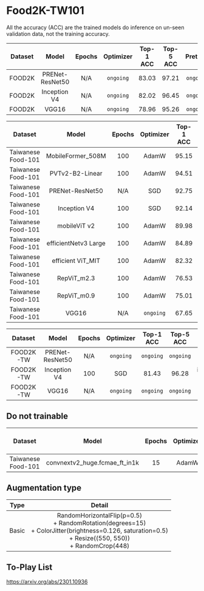 # Food2K-TW101
All the accuracy (ACC) are the trained models do inference on un-seen validation data, not the training accuracy.

| Dataset | Model | Epochs | Optimizer | Top-1 ACC | Top-5 ACC | Pretrain | Augmentation type |
| :---------: | :--------: | :--------: | :--------: | :--------: | :--------: | :--------: | :--------: |
| FOOD2K | PRENet-ResNet50 | N/A | `ongoing` | 83.03 | 97.21 | `ongoing` | `ongoing` |
| FOOD2K | Inception V4 | N/A | `ongoing` | 82.02 | 96.45 | `ongoing` | `ongoing` |
| FOOD2K | VGG16 | N/A | `ongoing` | 78.96 | 95.26 | `ongoing` | `ongoing` |

| Dataset | Model | Epochs | Optimizer | Top-1 ACC | Top-5 ACC | Pretrain | Augmentation type |
| :---------: | :--------: | :--------: | :--------: | :--------: | :--------: | :--------: | :--------: |
| Taiwanese Food-101 | MobileFormer_508M | 100 | AdamW | 95.15 | 99.52 | imagenet-1k | Basic |
| Taiwanese Food-101 | PVTv2-B2-Linear | 100 | AdamW | 94.51 | 99.45 | imagenet-1k | Basic |
| Taiwanese Food-101 | PRENet-ResNet50 | N/A | SGD | 92.75 | 98.93 | food2K | Basic |
| Taiwanese Food-101 | Inception V4 | 100 | SGD | 92.14 | 99.01 | imagenet-1k | Basic |
| Taiwanese Food-101 | mobileViT v2 | 100 | AdamW | 89.98 | 98.46 | imagenet-1k | Basic |
| Taiwanese Food-101 | efficientNetv3 Large |100 | AdamW | 84.89 | 96.40 | imagenet-1k | Basic |
| Taiwanese Food-101 | efficient ViT_MIT | 100 | AdamW | 82.32 | 95.78 | imagenet-1k | Basic |
| Taiwanese Food-101 | RepViT_m2.3 | 100 | AdamW |  76.53 | 93.80 | imagenet-1k | Basic |
| Taiwanese Food-101 | RepViT_m0.9 | 100 | AdamW |  75.01 | 93.49 | imagenet-1k | Basic |
| Taiwanese Food-101 | VGG16 | N/A | `ongoing` |  67.65 | 89.33 | imagenet-1k | Basic |


| Dataset | Model | Epochs | Optimizer | Top-1 ACC | Top-5 ACC | Pretrain | Augmentation type |
| :---------: | :--------: | :--------: | :--------: | :--------: | :--------: | :--------: | :--------: |
| FOOD2K-TW | PRENet-ResNet50 | N/A | `ongoing` | `ongoing` | `ongoing` | `ongoing` | `ongoing` |
| FOOD2K-TW | Inception V4 | 100 | SGD | 81.43 | 96.28 | imagenet-1k | Basic |
| FOOD2K-TW | VGG16 | N/A | `ongoing` | `ongoing` | `ongoing` | `ongoing` | `ongoing` |


## Do not trainable
| Dataset | Model | Epochs | Optimizer | Top-1 ACC | Top-5 ACC | Pretrain | Augmentation type |
| :---------: | :--------: | :--------: | :--------: | :--------: | :--------: | :--------: | :--------: |
| Taiwanese Food-101  | convnextv2_huge.fcmae_ft_in1k | 15 | AdamW | 1.02 | 0.99 |  imagenet-1k | Normal |

## Augmentation type
| Type | Detail |
| :---------: | :--------: |
| Basic | RandomHorizontalFlip(p=0.5) <br> + RandomRotation(degrees=15) <br> + ColorJitter(brightness=0.126, saturation=0.5) <br> + Resize((550, 550)) <br> + RandomCrop(448)|

## To-Play List
https://arxiv.org/abs/2301.10936
